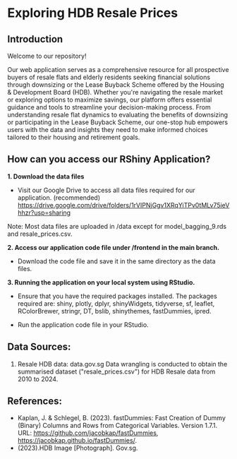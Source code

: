 # Exploring HDB Resale Prices 

## Introduction
Welcome to our repository!

Our web application serves as a comprehensive resource for all prospective buyers of resale flats and elderly residents seeking financial solutions through downsizing or the Lease Buyback Scheme offered by the Housing & Development Board (HDB). Whether you're navigating the resale market or exploring options to maximize savings, our platform offers essential guidance and tools to streamline your decision-making process. From understanding resale flat dynamics to evaluating the benefits of downsizing or participating in the Lease Buyback Scheme, our one-stop hub empowers users with the data and insights they need to make informed choices tailored to their housing and retirement goals.

## How can you access our RShiny Application?
**1. Download the data files**
* Visit our Google Drive to access all data files required for our application. (recommended)
https://drive.google.com/drive/folders/1rVIPNjGgv1XRqYiTPv0tMLv75ieVhhzr?usp=sharing

Note: Most data files are uploaded in /data except for model_bagging_9.rds and resale_prices.csv.

**2. Access our application code file under /frontend in the main branch.**
* Download the code file and save it in the same directory as the data files.

**3. Running the application on your local system using RStudio.**
* Ensure that you have the required packages installed.
The packages required are: shiny, plotly, dplyr, shinyWidgets, tidyverse, sf, leaflet, RColorBrewer, stringr, DT, bslib, shinythemes, fastDummies, ipred.

* Run the application code file in your RStudio. 


## Data Sources:
1. Resale HDB data: data.gov.sg
Data wrangling is conducted to obtain the summarised dataset ("resale_prices.csv") for HDB Resale data from 2010 to 2024.


## References: 
* Kaplan, J. & Schlegel, B. (2023). fastDummies: Fast Creation of Dummy (Binary) Columns and Rows from Categorical Variables. Version 1.7.1. URL: https://github.com/jacobkap/fastDummies, https://jacobkap.github.io/fastDummies/.
* (2023).HDB Image [Photograph]. Gov.sg. 


